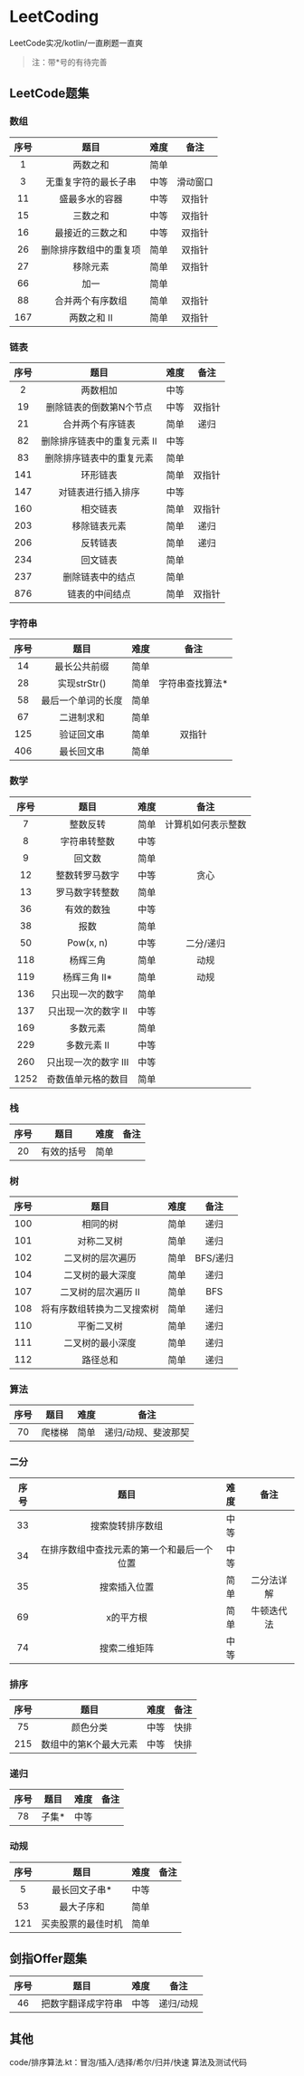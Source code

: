 # LeetCoding
LeetCode实况/kotlin/一直刷题一直爽

> 注：带\*号的有待完善

## LeetCode题集

### 数组
|序号|题目|难度|备注|
|:-:|:-:|:-:|:-:|
|1|两数之和|简单|
|3|无重复字符的最长子串|中等|滑动窗口|
|11|盛最多水的容器|中等|双指针|
|15|三数之和|中等|双指针|
|16|最接近的三数之和|中等|双指针|
|26|删除排序数组中的重复项|简单|双指针|
|27|移除元素|简单|双指针|
|66|加一|简单|
|88|合并两个有序数组|简单|双指针|
|167|两数之和 II|简单|双指针|

### 链表
|序号|题目|难度|备注|
|:-:|:-:|:-:|:-:|
|2|两数相加|中等|
|19|删除链表的倒数第N个节点|中等|双指针|
|21|合并两个有序链表|简单|递归|
|82|删除排序链表中的重复元素 II|中等|
|83|删除排序链表中的重复元素|简单|
|141|环形链表|简单|双指针|
|147|对链表进行插入排序|中等|
|160|相交链表|简单|双指针|
|203|移除链表元素|简单|递归|
|206|反转链表|简单|递归|
|234|回文链表|简单|
|237|删除链表中的结点|简单|
|876|链表的中间结点|简单|双指针|

### 字符串
|序号|题目|难度|备注|
|:-:|:-:|:-:|:-:|
|14|最长公共前缀|简单|
|28|实现strStr()|简单|字符串查找算法*|
|58|最后一个单词的长度|简单|
|67|二进制求和|简单|
|125|验证回文串|简单|双指针|
|406|最长回文串|简单|

### 数学
|序号|题目|难度|备注|
|:-:|:-:|:-:|:-:|
|7|整数反转|简单|计算机如何表示整数|
|8|字符串转整数|中等|
|9|回文数|简单|
|12|整数转罗马数字|中等|贪心|
|13|罗马数字转整数|简单|
|36|有效的数独|中等|
|38|报数|简单|
|50|Pow(x, n)|中等|二分/递归|
|118|杨辉三角|简单|动规|
|119|杨辉三角 II*|简单|动规|
|136|只出现一次的数字|简单|
|137|只出现一次的数字 II|中等|
|169|多数元素|简单|
|229|多数元素 II|中等|
|260|只出现一次的数字 III|中等|
|1252|奇数值单元格的数目|简单|

### 栈
|序号|题目|难度|备注|
|:-:|:-:|:-:|:-:|
|20|有效的括号|简单|

### 树
|序号|题目|难度|备注|
|:-:|:-:|:-:|:-:|
|100|相同的树|简单|递归|
|101|对称二叉树|简单|递归|
|102|二叉树的层次遍历|简单|BFS/递归|
|104|二叉树的最大深度|简单|递归|
|107|二叉树的层次遍历 II|简单|BFS|
|108|将有序数组转换为二叉搜索树|简单|递归|
|110|平衡二叉树|简单|递归|
|111|二叉树的最小深度|简单|递归|
|112|路径总和|简单|递归|

### 算法
|序号|题目|难度|备注|
|:-:|:-:|:-:|:-:|
|70|爬楼梯|简单|递归/动规、斐波那契|

### 二分
|序号|题目|难度|备注|
|:-:|:-:|:-:|:-:|
|33|搜索旋转排序数组|中等|
|34|在排序数组中查找元素的第一个和最后一个位置|中等|
|35|搜索插入位置|简单|二分法详解|
|69|x的平方根|简单|牛顿迭代法|
|74|搜索二维矩阵|中等|

### 排序
|序号|题目|难度|备注|
|:-:|:-:|:-:|:-:|
|75|颜色分类|中等|快排|
|215|数组中的第K个最大元素|中等|快排|

### 递归
|序号|题目|难度|备注|
|:-:|:-:|:-:|:-:|
|78|子集*|中等|

### 动规
|序号|题目|难度|备注|
|:-:|:-:|:-:|:-:|
|5|最长回文子串*|中等|
|53|最大子序和|简单|
|121|买卖股票的最佳时机|简单|

## 剑指Offer题集
|序号|题目|难度|备注|
|:-:|:-:|:-:|:-:|
|46|把数字翻译成字符串|中等|递归/动规|

## 其他
code/排序算法.kt：冒泡/插入/选择/希尔/归并/快速 算法及测试代码
